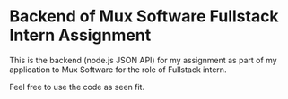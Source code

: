 # Backend of Mux Software Fullstack Intern Assignment

This is the backend (node.js JSON API) for my assignment as part of my application to Mux Software for the role of Fullstack intern.

Feel free to use the code as seen fit.
